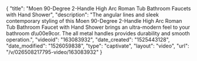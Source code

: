 {
    "title": "Moen 90-Degree 2-Handle High Arc Roman Tub Bathroom Faucets with Hand Shower",
    "description": "The angular lines and sleek contemporary styling of this Moen 90-Degree 2-Handle High Arc Roman Tub Bathroom Faucet with Hand Shower brings an ultra-modern feel to your bathroom d\u00e9cor. The all metal handles provides durability and smooth operation.",
    "videoid": "163083932",
    "date_created": "1525443128",
    "date_modified": "1526059838",
    "type": "captivate",
    "layout": "video",
    "url": "\/v\/026508217795-video\/163083932"
}